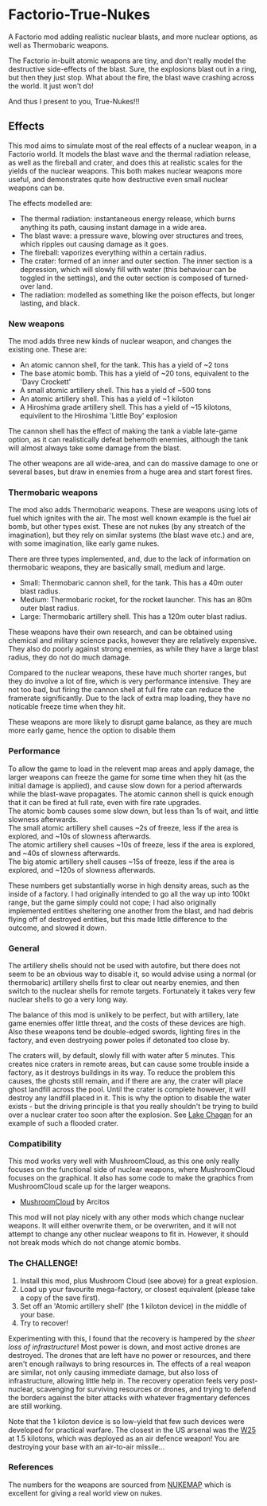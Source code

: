 # Factorio-True-Nukes
A Factorio mod adding realistic nuclear blasts, and more nuclear options, as well as Thermobaric weapons.

The Factorio in-built atomic weapons are tiny, and don't really model the destructive side-effects of the blast. Sure, the explosions blast out in a ring, but then they just stop. What about the fire, the blast wave crashing across the world. It just won't do!

And thus I present to you, True-Nukes!!!

## Effects
This mod aims to simulate most of the real effects of a nuclear weapon, in a Factorio world. It models the blast wave and the thermal radiation release, as well as the fireball and crater, and does this at realistic scales for the yields of the nuclear weapons. This both makes nuclear weapons more useful, and demonstrates quite how destructive even small nuclear weapons can be.  

The effects modelled are:
  - The thermal radiation: instantaneous energy release, which burns anything its path, causing instant damage in a wide area.
  - The blast wave: a pressure wave, blowing over structures and trees, which ripples out causing damage as it goes.
  - The fireball: vaporizes everything within a certain radius.
  - The crater: formed of an inner and outer section. The inner section is a depression, which will slowly fill with water (this behaviour can be toggled in the settings), and the outer section is composed of turned-over land.
  - The radiation: modelled as something like the poison effects, but longer lasting, and black.

### New weapons
The mod adds three new kinds of nuclear weapon, and changes the existing one.
These are:
  - An atomic cannon shell, for the tank. This has a yield of ~2 tons
  - The base atomic bomb. This has a yield of ~20 tons, equivalent to the 'Davy Crockett'
  - A small atomic artillery shell. This has a yield of ~500 tons
  - An atomic artillery shell. This has a yield of ~1 kiloton
  - A Hiroshima grade artillery shell. This has a yield of ~15 kilotons, equivilent to the Hiroshima 'Little Boy' explosion
  
The cannon shell has the effect of making the tank a viable late-game option, as it can realistically defeat behemoth enemies, although the tank will almost always take some damage from the blast.

The other weapons are all wide-area, and can do massive damage to one or several bases, but draw in enemies from a huge area and start forest fires. 

### Thermobaric weapons
The mod also adds Thermobaric weapons. These are weapons using lots of fuel which ignites with the air. The most well known example is the fuel air bomb, but other types exist.
These are not nukes (by any streatch of the imagination), but they rely on similar systems (the blast wave etc.) and are, with some imagination, like early game nukes.

There are three types implemented, and, due to the lack of information on thermobaric weapons, they are basically small, medium and large.
  - Small:  Thermobaric cannon shell, for the tank. This has a 40m outer blast radius.
  - Medium: Thermobaric rocket, for the rocket launcher. This has an 80m outer blast radius.
  - Large:  Thermobaric artillery shell. This has a 120m outer blast radius.

These weapons have their own research, and can be obtained using chemical and military science packs, however they are relatively expensive.
They also do poorly against strong enemies, as while they have a large blast radius, they do not do much damage.

Compared to the nuclear weapons, these have much shorter ranges, but they do involve a lot of fire, which is very performance intensive. 
They are not too bad, but firing the cannon shell at full fire rate can reduce the framerate significantly. 
Due to the lack of extra map loading, they have no noticable freeze time when they hit.

These weapons are more likely to disrupt game balance, as they are much more early game, hence the option to disable them
### Performance
To allow the game to load in the relevent map areas and apply damage, the larger weapons can freeze the game for some time when they hit (as the initial damage is applied), and cause slow down for a period afterwards while the blast-wave propagates.
The atomic cannon shell is quick enough that it can be fired at full rate, even with fire rate upgrades.  
The atomic bomb causes some slow down, but less than 1s of wait, and little slowness afterwards.  
The small atomic artillery shell causes ~2s of freeze, less if the area is explored, and ~10s of slowness afterwards.  
The atomic artillery shell causes ~10s of freeze, less if the area is explored, and ~40s of slowness afterwards.  
The big atomic artillery shell causes ~15s of freeze, less if the area is explored, and ~120s of slowness afterwards.  

These numbers get substantially worse in high density areas, such as the inside of a factory.
I had originally intended to go all the way up into 100kt range, but the game simply could not cope; I had also originally implemented entities sheltering one another from the blast, and had debris flying off of destroyed entities, but this made little difference to the outcome, and slowed it down.

### General
The artillery shells should not be used with autofire, but there does not seem to be an obvious way to disable it, so would advise using a normal (or thermobaric) artillery shells first to clear out nearby enemies, and then switch to the nuclear shells for remote targets. Fortunately it takes very few nuclear shells to go a very long way.

The balance of this mod is unlikely to be perfect, but with artillery, late game enemies offer little threat, and the costs of these devices are high. Also these weapons tend be double-edged swords, lighting fires in the factory, and even destryoing power poles if detonated too close by.

The craters will, by default, slowly fill with water after 5 minutes. This creates nice craters in remote areas, but can cause some trouble inside a factory, as it destroys buildings in its way. To reduce the problem this causes, the ghosts still remain, and if there are any, the crater will place ghost landfill across the pool. Until the crater is complete however, it will destroy any landfill placed in it. This is why the option to disable the water exists - but the driving principle is that you really shouldn't be trying to build over a nuclear crater too soon after the explosion.
See [Lake Chagan](https://en.wikipedia.org/wiki/Lake_Chagan) for an example of such a flooded crater.

### Compatibility
This mod works very well with MushroomCloud, as this one only really focuses on the functional side of nuclear weapons, where MushroomCloud focuses on the graphical. It also has some code to make the graphics from MushroomCloud scale up for the larger weapons.
  - [MushroomCloud](https://mods.factorio.com/mod/MushroomCloud) by Arcitos

This mod will not play nicely with any other mods which change nuclear weapons. It will either overwrite them, or be overwriten, and it will not attempt to change any other nuclear weapons to fit in. However, it should not break mods which do not change atomic bombs.

### The CHALLENGE!
1. Install this mod, plus Mushroom Cloud (see above) for a great explosion.
2. Load up your favourite mega-factory, or closest equivalent (please take a copy of the save first).
3. Set off an 'Atomic artillery shell' (the 1 kiloton device) in the middle of your base.
4. Try to recover!

Experimenting with this, I found that the recovery is hampered by the *sheer loss of infrastructure*! Most power is down, and most active drones are destroyed. The drones that are left have no power or resources, and there aren't enough railways to bring resources in. The effects of a real weapon are similar, not only causing immediate damage, but also loss of infrastructure, allowing little help in. The recovery operation feels very post-nuclear, scavenging for surviving resources or drones, and trying to defend the borders against the biter attacks with whatever fragmentary defences are still working.

Note that the 1 kiloton device is so low-yield that few such devices were developed for practical warfare. The closest in the US arsenal was the [W25](https://en.wikipedia.org/wiki/W25_(nuclear_warhead)) at 1.5 kilotons, which was deployed as an air defence weapon! You are destroying your base with an air-to-air missile... 

### References
The numbers for the weapons are sourced from [NUKEMAP](https://nuclearsecrecy.com/nukemap/) which is excellent for giving a real world view on nukes.
